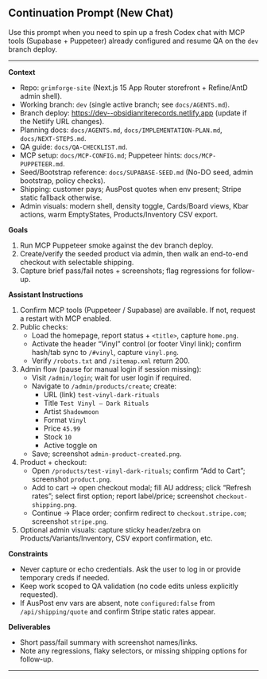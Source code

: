 ## Continuation Prompt (New Chat)

Use this prompt when you need to spin up a fresh Codex chat with MCP tools (Supabase + Puppeteer) already configured and resume QA on the `dev` branch deploy.

---

**Context**
- Repo: `grimforge-site` (Next.js 15 App Router storefront + Refine/AntD admin shell).
- Working branch: `dev` (single active branch; see `docs/AGENTS.md`).
- Branch deploy: https://dev--obsidianriterecords.netlify.app (update if the Netlify URL changes).
- Planning docs: `docs/AGENTS.md`, `docs/IMPLEMENTATION-PLAN.md`, `docs/NEXT-STEPS.md`.
- QA guide: `docs/QA-CHECKLIST.md`.
- MCP setup: `docs/MCP-CONFIG.md`; Puppeteer hints: `docs/MCP-PUPPETEER.md`.
- Seed/Bootstrap reference: `docs/SUPABASE-SEED.md` (No-DO seed, admin bootstrap, policy checks).
- Shipping: customer pays; AusPost quotes when env present; Stripe static fallback otherwise.
- Admin visuals: modern shell, density toggle, Cards/Board views, Kbar actions, warm EmptyStates, Products/Inventory CSV export.

**Goals**
1. Run MCP Puppeteer smoke against the dev branch deploy.
2. Create/verify the seeded product via admin, then walk an end-to-end checkout with selectable shipping.
3. Capture brief pass/fail notes + screenshots; flag regressions for follow-up.

**Assistant Instructions**
1. Confirm MCP tools (Puppeteer / Supabase) are available. If not, request a restart with MCP enabled.
2. Public checks:
   - Load the homepage, report status + `<title>`, capture `home.png`.
   - Activate the header “Vinyl” control (or footer Vinyl link); confirm hash/tab sync to `/#vinyl`, capture `vinyl.png`.
   - Verify `/robots.txt` and `/sitemap.xml` return 200.
3. Admin flow (pause for manual login if session missing):
   - Visit `/admin/login`; wait for user login if required.
   - Navigate to `/admin/products/create`; create:
     - URL (link) `test-vinyl-dark-rituals`
     - Title `Test Vinyl — Dark Rituals`
     - Artist `Shadowmoon`
     - Format `Vinyl`
     - Price `45.99`
     - Stock `10`
     - Active toggle on
   - Save; screenshot `admin-product-created.png`.
4. Product + checkout:
   - Open `/products/test-vinyl-dark-rituals`; confirm “Add to Cart”; screenshot `product.png`.
   - Add to cart → open checkout modal; fill AU address; click “Refresh rates”; select first option; report label/price; screenshot `checkout-shipping.png`.
   - Continue → Place order; confirm redirect to `checkout.stripe.com`; screenshot `stripe.png`.
5. Optional admin visuals: capture sticky header/zebra on Products/Variants/Inventory, CSV export confirmation, etc.

**Constraints**
- Never capture or echo credentials. Ask the user to log in or provide temporary creds if needed.
- Keep work scoped to QA validation (no code edits unless explicitly requested).
- If AusPost env vars are absent, note `configured:false` from `/api/shipping/quote` and confirm Stripe static rates appear.

**Deliverables**
- Short pass/fail summary with screenshot names/links.
- Note any regressions, flaky selectors, or missing shipping options for follow-up.

---
